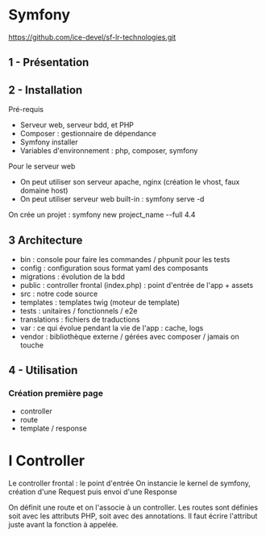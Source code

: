 # Symfony
https://github.com/ice-devel/sf-lr-technologies.git

## 1 - Présentation

## 2 - Installation
Pré-requis
- Serveur web, serveur bdd, et PHP 
- Composer : gestionnaire de dépendance
- Symfony installer 
- Variables d'environnement : php, composer, symfony

Pour le serveur web  
- On peut utiliser son serveur apache, nginx (création le vhost, faux domaine host)
- On peut utiliser serveur web built-in : symfony serve -d

On crée un projet :
symfony new project_name --full 4.4

## 3 Architecture 
- bin :  console pour faire les commandes / phpunit pour les tests
- config : configuration sous format yaml des composants
- migrations : évolution de la bdd
- public : controller frontal (index.php) : point d'entrée de l'app + assets
- src : notre code source
- templates : templates twig (moteur de template)
- tests : unitaires / fonctionnels / e2e
- translations : fichiers de traductions
- var : ce qui évolue pendant la vie de l'app : cache, logs
- vendor : bibliothèque externe / gérées avec composer / jamais on touche

## 4 - Utilisation
### Création première page
- controller
- route
- template / response

# I Controller
Le controller frontal : le point d'entrée
On instancie le kernel de symfony, création d'une Request puis envoi d'une Response

On définit une route et on l'associe à un controller. Les routes sont définies soit avec les attributs PHP,
soit avec des annotations.
Il faut écrire l'attribut juste avant la fonction à appelée.
